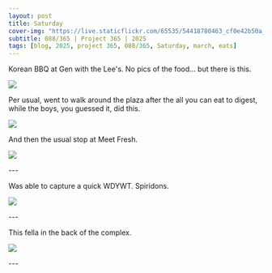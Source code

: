 ```yaml
---
layout: post
title: Saturday
cover-img: "https://live.staticflickr.com/65535/54418780463_cf0e42b50a_k.jpg"
subtitle: 088/365 | Project 365 | 2025
tags: [blog, 2025, project 365, 088/365, Saturday, march, eats]
---
```

<style>
  .intro-header.big-img {
    background-position:top; 
  }
</style>
Korean BBQ at Gen with the Lee's. No pics of the food... but there is this.
<p class="post-img-wrap">
  <img src="https://live.staticflickr.com/65535/54418750455_667dbf4c08_h.jpg">
</p>
Per usual, went to walk around the plaza after the all you can eat to digest, while the boys, you guessed it, did this.
<p class="post-img-wrap">
  <img src="https://live.staticflickr.com/65535/54417496577_38f67df219_h.jpg">
</p>
And then the usual stop at Meet Fresh.
<p class="post-img-wrap">
  <img src="https://live.staticflickr.com/65535/54418362356_4275f396e5_h.jpg">
</p>
---

Was able to capture a quick WDYWT. Spiridons.
<p class="post-img-wrap">
  <img src="https://live.staticflickr.com/65535/54417668687_7fea53ed53_h.jpg">
</p>
---

This fella in the back of the complex.
<p class="post-img-wrap">
  <img src="https://live.staticflickr.com/65535/54418780463_cf0e42b50a_k.jpg">
</p>
---
